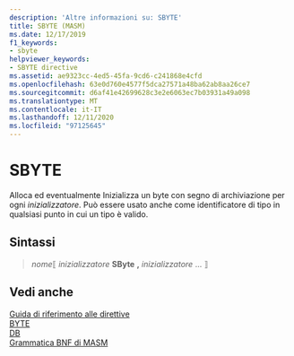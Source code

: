 ```yaml
---
description: 'Altre informazioni su: SBYTE'
title: SBYTE (MASM)
ms.date: 12/17/2019
f1_keywords:
- sbyte
helpviewer_keywords:
- SBYTE directive
ms.assetid: ae9323cc-4ed5-45fa-9cd6-c241868e4cfd
ms.openlocfilehash: 63e0d760e4577f5dca27571a48ba62ab8aa26ce7
ms.sourcegitcommit: d6af41e42699628c3e2e6063ec7b03931a49a098
ms.translationtype: MT
ms.contentlocale: it-IT
ms.lasthandoff: 12/11/2020
ms.locfileid: "97125645"
---
```

# <a name="sbyte"></a>SBYTE

Alloca ed eventualmente Inizializza un byte con segno di archiviazione per ogni *inizializzatore*. Può essere usato anche come identificatore di tipo in qualsiasi punto in cui un tipo è valido.

## <a name="syntax"></a>Sintassi

> *nome*⟦ *inizializzatore* **SByte** __,__ *inizializzatore* ... ⟧  

## <a name="see-also"></a>Vedi anche

[Guida di riferimento alle direttive](directives-reference.md)\
[BYTE](byte-masm.md)\
[DB](db.md)\
[Grammatica BNF di MASM](masm-bnf-grammar.md)
